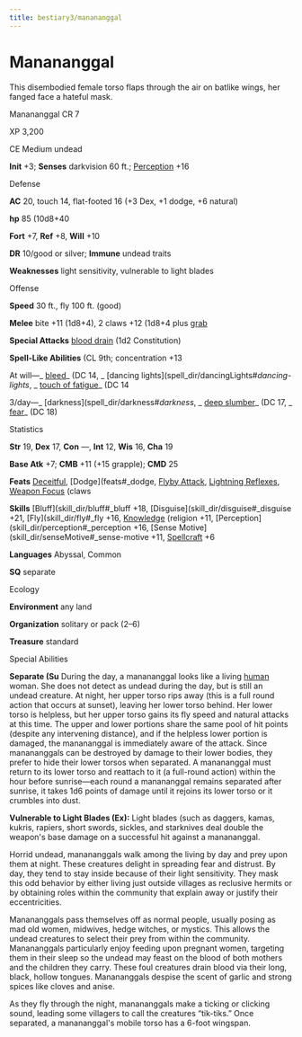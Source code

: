 ```yaml
---
title: bestiary3/manananggal
---
```

# Manananggal

This disembodied female torso flaps through the air on batlike wings, her fanged face a hateful mask.

Manananggal CR 7

XP 3,200

CE Medium undead

**Init** +3; **Senses** darkvision 60 ft.; [Perception](skill_dir/perception#_perception) +16

Defense

**AC** 20, touch 14, flat-footed 16 (+3 Dex, +1 dodge, +6 natural)

**hp** 85 (10d8+40

**Fort** +7, **Ref** +8, **Will** +10

**DR** 10/good or silver; **Immune** undead traits

**Weaknesses** light sensitivity, vulnerable to light blades

Offense

**Speed** 30 ft., fly 100 ft. (good)

**Melee** bite +11 (1d8+4), 2 claws +12 (1d8+4 plus [grab](monster_dir/universalMonsterRules#_grab)

**Special Attacks** [blood drain](monster_dir/universalMonsterRules#_blood-drain) (1d2 Constitution)

**Spell-Like Abilities** (CL 9th; concentration +13

At will—_ [bleed](spell_dir/bleed#_bleed)_ (DC 14, _ [dancing lights](spell_dir/dancingLights#_dancing-lights_, _ [touch of fatigue](spell_dir/touchOfFatigue#_touch-of-fatigue)_ (DC 14

3/day—_ [darkness](spell_dir/darkness#_darkness_, _ [deep slumber](spell_dir/deepSlumber#_deep-slumber)_ (DC 17, _ [fear](spell_dir/fear#_fear)_ (DC 18)

Statistics

**Str** 19, **Dex** 17, **Con** —, **Int** 12, **Wis** 16, **Cha** 19

**Base Atk** +7; **CMB** +11 (+15 grapple); **CMD** 25

**Feats** [Deceitful](feats#_deceitful), [Dodge](feats#_dodge, [Flyby Attack](monster_dir/monsterFeats#_flyby-attack), [Lightning Reflexes](feats#_lightning-reflexes), [Weapon Focus](feats#_weapon-focus) (claws

**Skills** [Bluff](skill_dir/bluff#_bluff +18, [Disguise](skill_dir/disguise#_disguise +21, [Fly](skill_dir/fly#_fly +16, [Knowledge](skill_dir/knowledge#_knowledge) (religion +11, [Perception](skill_dir/perception#_perception +16, [Sense Motive](skill_dir/senseMotive#_sense-motive +11, [Spellcraft](skill_dir/spellcraft#_spellcraft) +6

**Languages** Abyssal, Common

**SQ** separate

Ecology

**Environment** any land

**Organization** solitary or pack (2–6)

**Treasure** standard

Special Abilities

**Separate (Su** During the day, a manananggal looks like a living [human](monster_dir/creatureTypes#_human-subtype) woman. She does not detect as undead during the day, but is still an undead creature. At night, her upper torso rips away (this is a full round action that occurs at sunset), leaving her lower torso behind. Her lower torso is helpless, but her upper torso gains its fly speed and natural attacks at this time. The upper and lower portions share the same pool of hit points (despite any intervening distance), and if the helpless lower portion is damaged, the manananggal is immediately aware of the attack. Since manananggals can be destroyed by damage to their lower bodies, they prefer to hide their lower torsos when separated. A manananggal must return to its lower torso and reattach to it (a full-round action) within the hour before sunrise—each round a manananggal remains separated after sunrise, it takes 1d6 points of damage until it rejoins its lower torso or it crumbles into dust.

**Vulnerable to Light Blades (Ex):** Light blades (such as daggers, kamas, kukris, rapiers, short swords, sickles, and starknives deal double the weapon's base damage on a successful hit against a manananggal.

Horrid undead, manananggals walk among the living by day and prey upon them at night. These creatures delight in spreading fear and distrust. By day, they tend to stay inside because of their light sensitivity. They mask this odd behavior by either living just outside villages as reclusive hermits or by obtaining roles within the community that explain away or justify their eccentricities.

Manananggals pass themselves off as normal people, usually posing as mad old women, midwives, hedge witches, or mystics. This allows the undead creatures to select their prey from within the community. Manananggals particularly enjoy feeding upon pregnant women, targeting them in their sleep so the undead may feast on the blood of both mothers and the children they carry. These foul creatures drain blood via their long, black, hollow tongues. Manananggals despise the scent of garlic and strong spices like cloves and anise.

As they fly through the night, manananggals make a ticking or clicking sound, leading some villagers to call the creatures “tik-tiks.” Once separated, a manananggal's mobile torso has a 6-foot wingspan.


